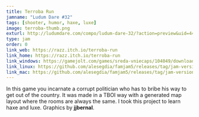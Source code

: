 ```yaml
---
title: Terroba Run
jamname: "Ludum Dare #32"
tags: [shooter, humor, haxe, luxe]
image: terroba-thumb.png
exturl: http://ludumdare.com/compo/ludum-dare-32/?action=preview&uid=44038
type: jam
order: 0
link_web: https://razz.itch.io/terroba-run
link_home: https://razz.itch.io/terroba-run
link_windows: https://gamejolt.com/games/sreda-vniecaps/104049/download/build/262385
link_linux: https://github.com/alesegdia/famjam5/releases/tag/jam-version
link_mac: https://github.com/alesegdia/famjam5/releases/tag/jam-version
---
```


In this game you incarnate a corrupt politician who has to bribe his way to get out of the country. It was
made in a TBOI way with a generated map layout where the rooms are always the same. I took this project
to learn haxe and luxe. Graphics by **jjbernal**.
